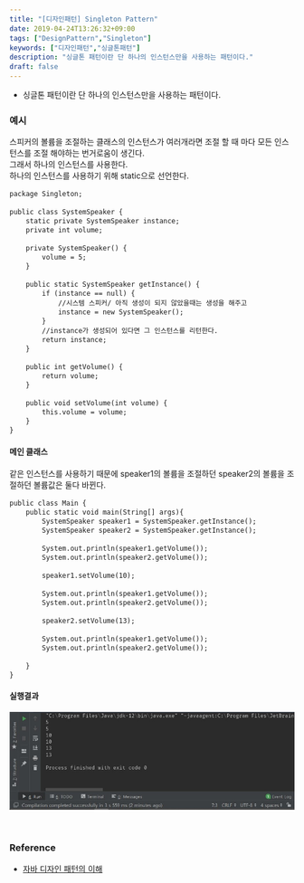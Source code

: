 ```yaml
---
title: "[디자인패턴] Singleton Pattern"
date: 2019-04-24T13:26:32+09:00
tags: ["DesignPattern","Singleton"]
keywords: ["디자인패턴","싱글톤패턴"]
description: "싱글톤 패턴이란 단 하나의 인스턴스만을 사용하는 패턴이다."
draft: false
---
```

- 싱글톤 패턴이란 단 하나의 인스턴스만을 사용하는 패턴이다.

### 예시
스피커의 볼륨을 조절하는 클래스의 인스턴스가 여러개라면 조절 할 때 마다 모든 인스턴스를 조절 해야하는 번거로움이 생긴다.<br>
그래서 하나의 인스턴스를 사용한다.<br>
하나의 인스턴스를 사용하기 위해 static으로 선언한다.
```
package Singleton;

public class SystemSpeaker {
    static private SystemSpeaker instance;
    private int volume;

    private SystemSpeaker() {
        volume = 5;
    }

    public static SystemSpeaker getInstance() {
        if (instance == null) {
            //시스템 스피커/ 아직 생성이 되지 않았을때는 생성을 해주고 
            instance = new SystemSpeaker();
        }
        //instance가 생성되어 있다면 그 인스턴스를 리턴한다.
        return instance;
    }

    public int getVolume() {
        return volume;
    }

    public void setVolume(int volume) {
        this.volume = volume;
    }
}
```
#### 메인 클래스<br>
같은 인스턴스를 사용하기 때문에 speaker1의 볼륨을 조절하던 speaker2의 볼륨을 조절하던 볼륨값은 둘다 바뀐다.
```
public class Main {
    public static void main(String[] args){
        SystemSpeaker speaker1 = SystemSpeaker.getInstance();
        SystemSpeaker speaker2 = SystemSpeaker.getInstance();

        System.out.println(speaker1.getVolume());
        System.out.println(speaker2.getVolume());

        speaker1.setVolume(10);

        System.out.println(speaker1.getVolume());
        System.out.println(speaker2.getVolume());

        speaker2.setVolume(13);

        System.out.println(speaker1.getVolume());
        System.out.println(speaker2.getVolume());

    }
}
```
#### 실행결과
![](/images/post/designpattern-singleton1.jpg)

<br>

### Reference
- [자바 디자인 패턴의 이해](https://youtu.be/5jgpu9-ywtY)